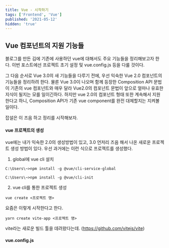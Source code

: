 ```yaml
---
title: Vue - 시작하기
tags: ['Frontend', 'Vue']
published: '2021-05-12'
hidden: 'true'
---
```

## Vue 컴포넌트의 지원 기능들
블로그를 만든 김에 기존에 사용하던 vue에 대해서도 주요 기능들을 정리해보고자 한다. 이번 포스트에선 프로젝트 초기 설정 및 vue.config.js 등을 다룰 것이다.

 그 다음 순서로 Vue 3.0의 새 기능들을 다루기 전에, 우선 익숙한 Vue 2.0 컴포넌트의 기능들을 정리하려 한다. 물론 Vue 3.0이 나오며 함께 등장한 Composition API 문법이 기존의 vue 컴포넌트와 매우 달라 Vue2.0의 컴포넌트 문법이 앞으로 얼마나 유효한 지식이 될지는 모를 일이긴하다. 하지만 vue 2.0의 컴포넌트 형태 또한 계속해서 지원한다고 하니, Composition API가 기존 vue component를 완전 대체할지는 지켜볼 일이다.

 잡설은 이 즈음 하고 정리를 시작해보자.

#### vue 프로젝트의 생성
vue에는 내가 익숙한 2.0의 생성방법이 있고, 3.0 언저리 즈음 해서 나온 새로운 프로젝트 생성 방법이 있다. 우선 과거에는 이런 식으로 프로젝트를 생성했다.
1. global에 vue cli 설치
```
C:\Users\~>npm install -g @vue/cli-service-global

C:\Users\~>npm install -g @vue/cli-init
```
2. vue cli를 통한 프로젝트 생성
```
vue create <프로젝트 명>
```
요즘은 이렇게 시작한다고 한다.
```
yarn create vite-app <프로젝트 명>
```
vite라는 새로운 빌드 툴을 데려왔다는데. (https://github.com/vitejs/vite)

#### vue.config.js

